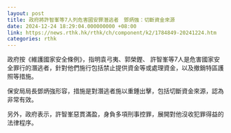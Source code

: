 ```yaml
---
layout: post
title: 政府將許智峯等7人列危害國安罪潛逃者　鄧炳強：切斷資金來源
date: 2024-12-24 18:29:04.000000000 +08:00
link: https://news.rthk.hk/rthk/ch/component/k2/1784849-20241224.htm
categories: rthk
---
```


政府按《維護國家安全條例》，指明袁弓夷、郭榮鏗、 許智峯等7人是危害國家安全罪行的潛逃者，針對他們施行包括禁止提供資金等或處理資金，以及撤銷特區護照等措施。

保安局局長鄧炳強形容，措施是對潛逃者施以重錘出擊，包括切斷資金來源，認為非常有效。

另外，政府表示，許智峯惡貫滿盈，身負多項刑事控罪，展開對他沒收犯罪得益的法律程序。
